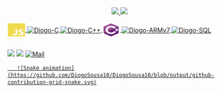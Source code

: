 
<div align="center">
  <a href="https://github.com/DiogoSousa10/DiogoSousa10.git">
  <img height="150em" src="https://github-readme-stats.vercel.app/api?username=DiogoSousa10&show_icons=true&theme=dracula&include_all_commits=true&count_private=true"/>
    <img height="150em" src="https://github-readme-stats.vercel.app/api/top-langs/?username=DiogoSousa10&layout=compact&langs_count=7&theme=dracula"/>
</div>
<div style="display: inline_block"><br>
  <img align="center" alt="Diogo-Js" height="30" width="40" src="https://raw.githubusercontent.com/devicons/devicon/master/icons/javascript/javascript-plain.svg">
  <img align="center" alt="Diogo-C" height="30" width="40" src="https://cdn.jsdelivr.net/gh/devicons/devicon/icons/c/c-original.svg">
   <img align="center" alt="Diogo-C++" height="30" width="40" src="https://cdn.jsdelivr.net/gh/devicons/devicon/icons/cplusplus/cplusplus-original.svg">
  <img align="center" alt="Diogo-Csharp" height="30" width="40" src="https://raw.githubusercontent.com/devicons/devicon/master/icons/csharp/csharp-original.svg">
  <img align="center" alt="Diogo-ARMv7" height="30" width="40" src="https://img.shields.io/badge/-ARMv7-5bebf5?logo=arm&logoColor=white&style=for-the-badge">
  <img align="center" alt="Diogo-SQL" height="30" width="40" src="https://cdn.jsdelivr.net/gh/devicons/devicon/icons/microsoftsqlserver/microsoftsqlserver-plain.svg"  > 


</div>
  
  ##
  
<div>
    <a href="https://www.linkedin.com/in/diogo-sousa-245727201/" target="_blank"><img src="https://img.shields.io/badge/-LinkedIn-%230077B5?style=for-the-badge&logo=linkedin&logoColor=white" target="_blank"></a> 
   <a href="hzdk#1174" target="_blank"><img src="https://img.shields.io/badge/Discord-5865F2?style=for-the-badge&logo=discord&logoColor=white"></a> 
   <a href="mailto:diogosousar10@gmail.com"> <img alt="Mail" src="https://img.shields.io/badge/diogosousar10@gmail.com-005FF9?style=for-the-badge&logo=mail.ru&logoColor=white" /> 

       ![Snake animation](https://github.com/DiogoSousa10/DiogoSousa10/blob/output/github-contribution-grid-snake.svg)
     
  </div>

  
  
